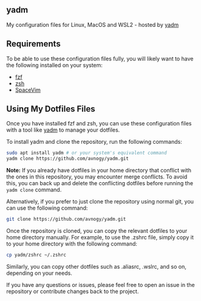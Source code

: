 ## yadm
My configuration files for Linux, MacOS and WSL2 - hosted by  [yadm](https://github.com/TheLocehiliosan/yadm)

## Requirements

To be able to use these configuration files fully, you will likely want to have the following installed on your system:

- [fzf](https://github.com/junegunn/fzf)
- [zsh](https://zsh.sourceforge.io)
- [SpaceVim](https://spacevim.org/)
 

## Using My Dotfiles Files

Once you have installed fzf and zsh, you can use these configuration files with a tool like [yadm](https://github.com/TheLocehiliosan/yadm) to manage your dotfiles. 

To install yadm and clone the repository, run the following commands:

```sh
sudo apt install yadm # or your system's equivalent command
yadm clone https://github.com/avnogy/yadm.git
```

**Note:** If you already have dotfiles in your home directory that conflict with the ones in this repository, you may encounter merge conflicts. To avoid this, you can back up and delete the conflicting dotfiles before running the `yadm clone` command.

Alternatively, if you prefer to just clone the repository using normal git, you can use the following command:

```sh
git clone https://github.com/avnogy/yadm.git
```
Once the repository is cloned, you can copy the relevant dotfiles to your home directory manually. For example, to use the .zshrc file, simply copy it to your home directory with the following command:
```sh
cp yadm/zshrc ~/.zshrc
```
Similarly, you can copy other dotfiles such as .aliasrc, .wslrc, and so on, depending on your needs.



If you have any questions or issues, please feel free to open an issue in the repository or contribute changes back to the project. 
